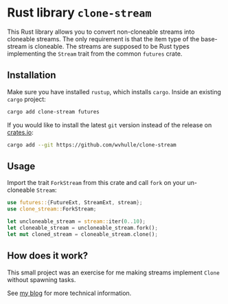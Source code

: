 # Rust library `clone-stream`

This Rust library allows you to convert non-cloneable streams into cloneable streams. The only requirement is that the item type of the base-stream is cloneable. The streams are supposed to be Rust types implementing the `Stream` trait from the common `futures` crate.

## Installation

Make sure you have installed `rustup`, which installs `cargo`. Inside an existing `cargo` project:

```bash
cargo add clone-stream futures
```

If you would like to install the latest `git` version instead of the release on [crates.io](crates.io):

```bash
cargo add --git https://github.com/wvhulle/clone-stream
```

## Usage

Import the trait `ForkStream` from this crate and call `fork` on your un-cloneable `Stream`:

```rust
use futures::{FutureExt, StreamExt, stream};
use clone_stream::ForkStream;

let uncloneable_stream = stream::iter(0..10);
let cloneable_stream = uncloneable_stream.fork();
let mut cloned_stream = cloneable_stream.clone();
```



## How does it work?

This small project was an exercise for me making streams implement `Clone` without spawning tasks. 

See [my blog](willemvanhulle.tech) for more technical information.